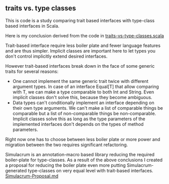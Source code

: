 ## traits vs. type classes

This is code is a study comparing trait based interfaces with type-class based interfaces in Scala.

Here is my conclusion derived from the code in [traits-vs-type-classes.scala](traits-vs-type-classes.scala)

Trait-based interface require less boiler plate and fewer language features and are thus simpler. Implicit classes are important here to let types you don't control implicitly extend desired interfaces.

However trait-based interfaces break down in the face of some generic traits for several reasons:
* One cannot implement the same generic trait twice with different argument types. In case of an interface Equal[T] that allow comparing with T, we can make a type comparable to both Int and String. Even implicit classes don't solve this, because they become ambiguous.
* Data types can't conditionally implement an interface depending on their own type arguments. We can't make a list of comparable things be comparable but a list of non-comparable things be non-comparable. Implicit classes solve this as long as the type parameters of the implemented interfaces don't depends on the types of method parameters.

Right now one has to choose between less boiler plate or more power and migration between the two requires significant refactoring.

Simulacrum is an annotation-macro based library reducing the required boiler-plate for type-classes. As a result of the above conclusions I created a proposal for reducing the boiler plate even more putting Simulacrum-generated type-classes on very equal level with trait-based interfaces. [Simulacrum-Proposal.md](Simulacrum-Proposal.md)